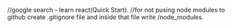 //google search - learn react(Quick Start).
//for not pusing node modules to github create .gitignore file and inside that file write /node_modules.
